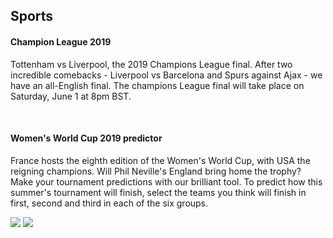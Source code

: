 <!DOCTYPE html>
<html>
  <head>
    <meta charset="utf-8">
    <h2>Sports</h2>
  </head>
  <body>
    <div>
    <h4>Champion League 2019</h4>
    <p>Tottenham vs Liverpool, the 2019 Champions League final. After two incredible comebacks - Liverpool vs Barcelona and Spurs against Ajax - we have an all-English final. The champions League final will take place on Saturday, June 1 at 8pm BST. </p> <br/>
      <h4>Women's World Cup 2019 predictor</h4>
      <p>France hosts the eighth edition of the Women's World Cup, with USA the reigning champions. Will Phil Neville's England bring home the trophy? Make your tournament predictions with our brilliant tool.
To predict how this summer's tournament will finish, select the teams you think will finish in first, second and third in each of the six groups.</p>
    </div>
    <div>
      <img src="DESKTOP/angel/imagenes/Champion2019.jpg"/> <img src="DESKTOP/angel/imagenes/France2019.jpg"/>
    </div>
  </body>
</html>
  
